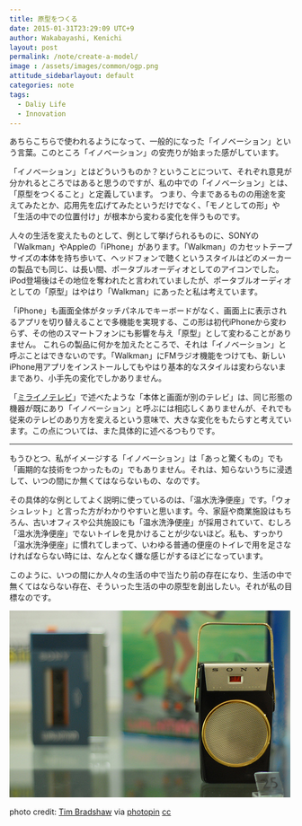 ```yaml
---
title: 原型をつくる
date: 2015-01-31T23:29:09 UTC+9
author: Wakabayashi, Kenichi
layout: post
permalink: /note/create-a-model/
image : /assets/images/common/ogp.png
attitude_sidebarlayout: default
categories: note
tags:
  - Daliy Life
  - Innovation
---
```

あちらこちらで使われるようになって、一般的になった「イノベーション」という言葉。このところ「イノベーション」の安売りが始まった感がしています。

「イノベーション」とはどういうものか？ということについて、それぞれ意見が分かれるところではあると思うのですが、私の中での「イノベーション」とは、「原型をつくること」と定義しています。
つまり、今まであるものの用途を変えてみたとか、応用先を広げてみたというだけでなく、「モノとしての形」や「生活の中での位置付け」が根本から変わる変化を伴うものです。

人々の生活を変えたものとして、例として挙げられるものに、SONYの「Walkman」やAppleの「iPhone」があります。「Walkman」のカセットテープサイズの本体を持ち歩いて、ヘッドフォンで聴くというスタイルはどのメーカーの製品でも同じ、は長い間、ポータブルオーディオとしてのアイコンでした。
iPod登場後はその地位を奪われたと言われていましたが、ポータブルオーディオとしての「原型」はやはり「Walkman」にあったと私は考えています。

「iPhone」も画面全体がタッチパネルでキーボードがなく、画面上に表示されるアプリを切り替えることで多機能を実現する、この形は初代iPhoneから変わらず、その他のスマートフォンにも影響を与え「原型」として変わることがありません。
これらの製品に何かを加えたところで、それは「イノベーション」と呼ぶことはできないのです。「Walkman」にFMラジオ機能をつけても、新しいiPhone用アプリをインストールしてもやはり基本的なスタイルは変わらないままであり、小手先の変化でしかありません。

「[ミライノテレビ](/tv-of-the-near-future/)」で述べたような「本体と画面が別のテレビ」は、同じ形態の機器が既にあり「イノベーション」と呼ぶには相応しくありませんが、それでも従来のテレビのあり方を変えるという意味で、大きな変化をもたらすと考えています。この点については、また具体的に述べるつもりです。

- - -
もうひとつ、私がイメージする「イノベーション」は「あっと驚くもの」でも「画期的な技術をつかったもの」でもありません。それは、知らないうちに浸透して、いつの間にか無くてはならないもの、なのです。

その具体的な例としてよく説明に使っているのは、「温水洗浄便座」です。「ウォシュレット」と言った方がわかりやすいと思います。今、家庭や商業施設はもちろん、古いオフィスや公共施設にも「温水洗浄便座」が採用されていて、むしろ「温水洗浄便座」でないトイレを見かけることが少ないほど。私も、すっかり「温水洗浄便座」に慣れてしまって、いわゆる普通の便座のトイレで用を足さなければならない時には、なんとなく嫌な感じがするほどになっています。

このように、いつの間にか人々の生活の中で当たり前の存在になり、生活の中で無くてはならない存在、そういった生活の中の原型を創出したい。それが私の目標なのです。

![walkman](/assets/images/2015/01/walkman.jpg)

photo credit: [Tim Bradshaw](https://www.flickr.com/photos/timbradshaw/2836028342/) via [photopin](http://photopin.com) [cc](http://creativecommons.org/licenses/by-nc-sa/2.0/)